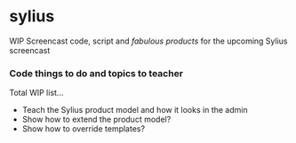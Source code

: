 sylius
======

WIP Screencast code, script and *fabulous products* for the upcoming Sylius screencast

### Code things to do and topics to teacher

Total WIP list...

* Teach the Sylius product model and how it looks in the admin
* Show how to extend the product model?
* Show how to override templates?

